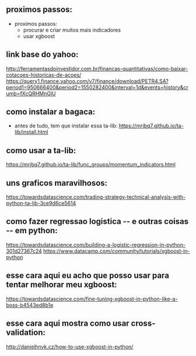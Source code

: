 
proximos passos:
----

- proximos passos: 
    - procurar e criar muitos mais indicadores
    - usar xgboost    



link base do yahoo:
----
http://ferramentasdoinvestidor.com.br/financas-quantitativas/como-baixar-cotacoes-historicas-de-acoes/
https://query1.finance.yahoo.com/v7/finance/download/PETR4.SA?period1=950666400&period2=1550282400&interval=1d&events=history&crumb=fXcQRHMnGlU


como instalar a bagaca:
----
- antes de tudo, tem que instalar essa ta-lib: https://mrjbq7.github.io/ta-lib/install.html


como usar a ta-lib:
----

https://mrjbq7.github.io/ta-lib/func_groups/momentum_indicators.html

uns graficos maravilhosos:
----
https://towardsdatascience.com/trading-strategy-technical-analysis-with-python-ta-lib-3ce9d6ce5614

como fazer regressao logistica -- e outras coisas -- em python:
---
https://towardsdatascience.com/building-a-logistic-regression-in-python-301d27367c24
https://www.datacamp.com/community/tutorials/xgboost-in-python

esse cara aqui eu acho que posso usar para tentar melhorar meu xgboost:
---
https://towardsdatascience.com/fine-tuning-xgboost-in-python-like-a-boss-b4543ed8b1e

esse cara aqui mostra como usar cross-validation:
---
http://danielhnyk.cz/how-to-use-xgboost-in-python/